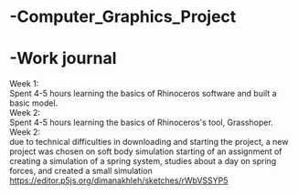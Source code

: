 # -Computer_Graphics_Project

# -Work journal
Week 1:  
Spent 4-5 hours learning the basics of Rhinoceros software and built a basic model.  
Week 2:  
Spent 4-5 hours learning the basics of Rhinoceros's tool, Grasshoper.  
Week 2:  
due to technical difficulties in downloading and starting the project, a new project was chosen
on soft body simulation
starting of an assignment of creating a simulation of a spring system, studies about a day on spring forces, 
and created a small simulation 
https://editor.p5js.org/dimanakhleh/sketches/rWbVSSYP5
